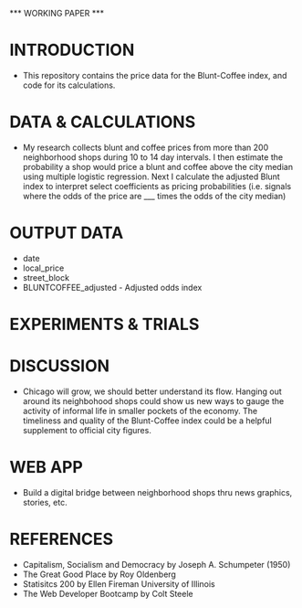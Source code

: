 *** WORKING PAPER ***

# INTRODUCTION

* This repository contains the price data for the Blunt-Coffee index, and code for its calculations. 

# DATA & CALCULATIONS

* My research collects blunt and coffee prices from more than 200 neighborhood shops during 10 to 14 day intervals. I then estimate the probability a shop would price a blunt  and coffee above the city median using multiple logistic regression.  Next I calculate the adjusted Blunt index to interpret select coefficients as pricing probabilities (i.e.  signals where the odds of the price are ___ times the odds of the city median)

# OUTPUT DATA 

* date
* local_price
* street_block
* BLUNTCOFFEE_adjusted - Adjusted odds index

# EXPERIMENTS & TRIALS

# DISCUSSION

* Chicago will grow, we should better understand its flow. Hanging out around its neighbohood shops could show us new ways to gauge the activity of informal life in smaller pockets of the economy. The timeliness and quality of the Blunt-Coffee index could be a helpful supplement to official city figures.  

# WEB APP

* Build a digital bridge between neighborhood shops thru news graphics, stories, etc. 

# REFERENCES

* Capitalism, Socialism and Democracy by Joseph A. Schumpeter (1950)
* The Great Good Place by Roy Oldenberg
* Statisitcs 200 by Ellen Fireman University of Illinois
* The Web Developer Bootcamp by Colt Steele

